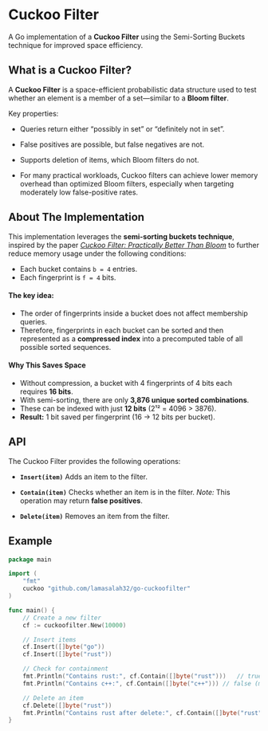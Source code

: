 # Cuckoo Filter
A Go implementation of a **Cuckoo Filter** using the Semi-Sorting Buckets technique for improved space efficiency. 

## What is a Cuckoo Filter?
A **Cuckoo Filter** is a space-efficient probabilistic data structure used to test whether an element is a member of a set—similar to a **Bloom filter**.

Key properties:

- Queries return either “possibly in set” or “definitely not in set”.

- False positives are possible, but false negatives are not.

- Supports deletion of items, which Bloom filters do not.

- For many practical workloads, Cuckoo filters can achieve lower memory overhead than optimized Bloom filters, especially when targeting moderately low false-positive rates.

## About The Implementation 
This implementation leverages the **semi-sorting buckets technique**, inspired by the paper [*Cuckoo Filter: Practically Better Than Bloom*](https://www.eecs.harvard.edu/~michaelm/postscripts/cuckoo-conext2014.pdf) to further reduce memory usage under the following conditions: 

- Each bucket contains `b = 4` entries.
- Each fingerprint is `f = 4` bits.

#### The key idea:

- The order of fingerprints inside a bucket does not affect membership queries.
- Therefore, fingerprints in each bucket can be sorted and then represented as a **compressed index** into a precomputed table of all possible sorted sequences.

#### Why This Saves Space
- Without compression, a bucket with 4 fingerprints of 4 bits each requires **16 bits**.
- With semi-sorting, there are only **3,876 unique sorted combinations**.
- These can be indexed with just **12 bits** (2¹² = 4096 > 3876).
- **Result:** 1 bit saved per fingerprint (16 → 12 bits per bucket).


## API

The Cuckoo Filter provides the following operations:

- **`Insert(item)`** Adds an item to the filter.

- **`Contain(item)`** Checks whether an item is in the filter. *Note:* This operation may return **false positives**.

- **`Delete(item)`** Removes an item from the filter.  


## Example

```go
package main

import (
    "fmt"
    cuckoo "github.com/lamasalah32/go-cuckoofilter"
)

func main() {
    // Create a new filter
    cf := cuckoofilter.New(10000)

    // Insert items
    cf.Insert([]byte("go"))
    cf.Insert([]byte("rust"))

    // Check for containment
    fmt.Println("Contains rust:", cf.Contain([]byte("rust")))   // true
    fmt.Println("Contains c++:", cf.Contain([]byte("c++"))) // false (may be false positive in some cases)

    // Delete an item
    cf.Delete([]byte("rust"))
    fmt.Println("Contains rust after delete:", cf.Contain([]byte("rust"))) // false
}
